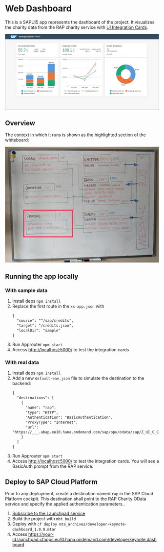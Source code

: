 # Web Dashboard

This is a SAPUI5 app represents the dashboard of the project. It visualizes the charity data from the RAP charity service with [UI Integration Cards](https://ui5.sap.com/test-resources/sap/ui/integration/demokit/cardExplorer/index.html).


![dashboard](dashboard.png)

## Overview

The context in which it runs is shown as the highlighted section of the whiteboard:

![whiteboard, with frontned highlighted](whiteboard-ui.jpg)

## Running the app locally

### With sample data

1. Install deps `npm install` 
2. Replace the first route in the `xs-app.json` with
    ```
    {
      "source": "^/sap/credits",
      "target": "/credits.json",
      "localDir": "sample"
    }
    ```
3. Run Approuter `npm start`
4. Access <http://localhost:5000/> to test the integration cards


### With real data

1. Install deps `npm install` 
2. Add a new `default-env.json` file to simulate the destination to the backend:
    ```
    {
      "destinations": [
        {
          "name": "rap",
          "type": "HTTP",
          "Authentication": "BasicAuthentication",
          "ProxyType": "Internet",
          "url": "https://___.abap.eu10.hana.ondemand.com/sap/opu/odata/sap/Z_UI_C_CSTDONCREDITS_R"
        }
      ]
    }
    ```
3. Run Approuter `npm start`
4. Access <http://localhost:5000/> to test the integration cards. You will see a BasicAuth prompt from the RAP service.

## Deploy to SAP Cloud Platform

Prior to any deployment, create a destination named `rap` in the SAP Cloud Platform cockpit. This destination shall point to the RAP Charity OData service and specify the applied authentication parameters..


1. [Subscribe to the Launchpad service](https://developers.sap.com/tutorials/cp-portal-cloud-foundry-getting-started.html)
2. Build the project with `mbt build`
3. Deploy with `cf deploy mta_archives/developer-keynote-dashboard_1.0.0.mtar`
4.  Access <https://your-id.launchpad.cfapps.eu10.hana.ondemand.com/developerkeynote.dashboard>

